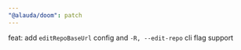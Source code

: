 ```yaml
---
"@alauda/doom": patch
---
```


feat: add `editRepoBaseUrl` config and `-R, --edit-repo` cli flag support
